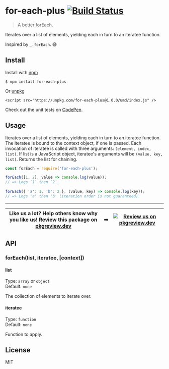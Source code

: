 # for-each-plus [![Build Status](https://travis-ci.com/jonkemp/for-each-plus.svg?branch=master)](https://travis-ci.com/jonkemp/for-each-plus)

> A better forEach.

Iterates over a list of elements, yielding each in turn to an iteratee function.

Inspired by `_.forEach`. 😄


## Install

Install with [npm](https://npmjs.org/package/for-each-plus)

```
$ npm install for-each-plus
```

Or [unpkg](https://unpkg.com/for-each-plus/)

```
<script src="https://unpkg.com/for-each-plus@1.0.0/umd/index.js" />
```

Check out the unit tests on [CodePen](https://codepen.io/jonkemp/full/jOPebYO).

## Usage

Iterates over a list of elements, yielding each in turn to an iteratee function. The iteratee is bound to the context object, if one is passed. Each invocation of iteratee is called with three arguments: `(element, index, list)`. If list is a JavaScript object, iteratee's arguments will be `(value, key, list)`. Returns the list for chaining.

```js
const forEach = require('for-each-plus');

forEach([1, 2], value => console.log(value));
// => Logs `1` then `2`.
 
forEach({ 'a': 1, 'b': 2 }, (value, key) => console.log(key));
// => Logs 'a' then 'b' (iteration order is not guaranteed).
```

---
| **Like us a lot?** Help others know why you like us! **Review this package on [pkgreview.dev](https://pkgreview.dev/npm/for-each-plus)** | ➡   | [![Review us on pkgreview.dev](https://i.ibb.co/McjVMfb/pkgreview-dev.jpg)](https://pkgreview.dev/npm/for-each-plus) |
| ----------------------------------------------------------------------------------------------------------------------------------------- | --- | --------------------------------------------------------------------------------------------------------------------- |

## API

### forEach(list, iteratee, [context])

#### list

Type: `array` or `object`  
Default: `none`

The collection of elements to iterate over.

#### iteratee

Type: `function`  
Default: `none`

Function to apply.

## License

MIT
